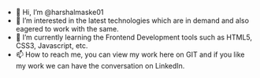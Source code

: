 - 👋 Hi, I’m @harshalmaske01
- 👀 I’m interested in the latest technologies which are in demand and also eagered to work with the same.
- 🌱 I’m currently learning the Frontend Development tools such as HTML5, CSS3, Javascript, etc.
- 📫 How to reach me, you can view my work here on GIT and if you like my work we can have the conversation on LinkedIn.

<!---
harshalmaske01/harshalmaske01 is a ✨ special ✨ repository because its `README.md` (this file) appears on your GitHub profile.
You can click the Preview link to take a look at your changes.
--->
